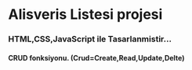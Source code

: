

# Alisveris Listesi projesi


### HTML,CSS,JavaScript ile Tasarlanmistir...



#### CRUD fonksiyonu. (Crud=Create,Read,Update,Delte)